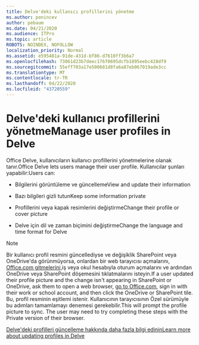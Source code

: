 ```yaml
---
title: Delve'deki kullanıcı profillerini yönetme
ms.author: ponincev
author: pebaum
ms.date: 04/21/2020
ms.audience: ITPro
ms.topic: article
ROBOTS: NOINDEX, NOFOLLOW
localization_priority: Normal
ms.assetid: e595481a-91de-431d-bf86-d7610ff3b6a7
ms.openlocfilehash: 73061d23b7deec176f0695dcfb1895eebc428df9
ms.sourcegitcommit: 55eff703a17e500681d8fa6a87eb067019ade3cc
ms.translationtype: MT
ms.contentlocale: tr-TR
ms.lasthandoff: 04/22/2020
ms.locfileid: "43720559"
---
```

# <a name="manage-user-profiles-in-delve"></a><span data-ttu-id="865b9-102">Delve'deki kullanıcı profillerini yönetme</span><span class="sxs-lookup"><span data-stu-id="865b9-102">Manage user profiles in Delve</span></span>

<span data-ttu-id="865b9-103">Office Delve, kullanıcıların kullanıcı profillerini yönetmelerine olanak tanır.</span><span class="sxs-lookup"><span data-stu-id="865b9-103">Office Delve lets users manage their user profile.</span></span> <span data-ttu-id="865b9-104">Kullanıcılar şunları yapabilir:</span><span class="sxs-lookup"><span data-stu-id="865b9-104">Users can:</span></span>
  
- <span data-ttu-id="865b9-105">Bilgilerini görüntüleme ve güncelleme</span><span class="sxs-lookup"><span data-stu-id="865b9-105">View and update their information</span></span>
    
- <span data-ttu-id="865b9-106">Bazı bilgileri gizli tutun</span><span class="sxs-lookup"><span data-stu-id="865b9-106">Keep some information private</span></span>
    
- <span data-ttu-id="865b9-107">Profillerini veya kapak resimlerini değiştirme</span><span class="sxs-lookup"><span data-stu-id="865b9-107">Change their profile or cover picture</span></span>
    
- <span data-ttu-id="865b9-108">Delve için dil ve zaman biçimini değiştirme</span><span class="sxs-lookup"><span data-stu-id="865b9-108">Change the language and time format for Delve</span></span>
    
> [!NOTE]
> <span data-ttu-id="865b9-109">Bir kullanıcı profil resmini güncellediyse ve değişiklik SharePoint veya OneDrive'da görünmüyorsa, onlardan bir web tarayıcısı açmalarını, [Office.com gitmelerini,](https://www.office.com)iş veya okul hesabıyla oturum açmalarını ve ardından OneDrive veya SharePoint döşemesini tıklatmalarını isteyin.</span><span class="sxs-lookup"><span data-stu-id="865b9-109">If a user updated their profile picture and the change isn't appearing in SharePoint or OneDrive, ask them to open a web browser, [go to Office.com](https://www.office.com), sign in with their work or school account, and then click the OneDrive or SharePoint tile.</span></span> <span data-ttu-id="865b9-110">Bu, profil resminin eşitlemi istenir. Kullanıcının tarayıcısının Özel sürümüyle bu adımları tamamlamayı denemesi gerekebilir.</span><span class="sxs-lookup"><span data-stu-id="865b9-110">This will prompt the profile picture to sync. The user may need to try completing these steps with the Private version of their browser.</span></span> 
  
[<span data-ttu-id="865b9-111">Delve'deki profilleri güncelleme hakkında daha fazla bilgi edinin</span><span class="sxs-lookup"><span data-stu-id="865b9-111">Learn more about updating profiles in Delve</span></span>](https://go.microsoft.com/fwlink/?linkid=735070)
  

